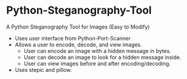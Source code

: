 # Python-Steganography-Tool
A Python Steganography Tool for Images (Easy to Modify)

* Uses user interface from Python-Port-Scanner
* Allows a user to encode, decode, and view images.
  * User can encode an image with a hidden message in bytes.
  * User can decode an image to look for a hidden message inside.
  * User can view images before and after encoding/decoding.
* Uses stepic and pillow.
